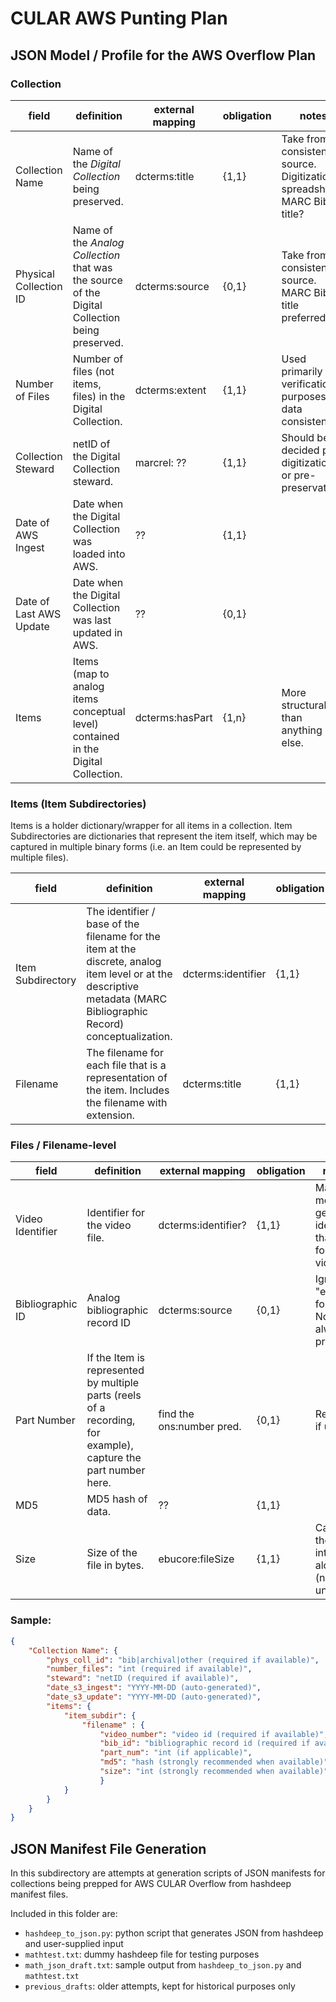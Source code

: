 # CULAR AWS Punting Plan

## JSON Model / Profile for the AWS Overflow Plan

### Collection

field                   | definition | external mapping | obligation | notes
---                     | ---        | ---              | ---        | ---
Collection Name         | Name of the _Digital Collection_ being preserved. | dcterms:title | {1,1} | Take from consistent source. Digitization spreadsheet? MARC Bib title?
Physical Collection ID  | Name of the _Analog Collection_ that was the source of the Digital Collection being preserved. | dcterms:source | {0,1} | Take from consistent source. MARC Bib title preferred.
Number of Files         | Number of files (not items, files) in the Digital Collection. | dcterms:extent | {1,1} | Used primarily for verification purposes of data consistency.
Collection Steward      | netID of the Digital Collection steward. | marcrel: ?? | {1,1} | Should be decided pre-digitization or pre-preservation.
Date of AWS Ingest      | Date when the Digital Collection was loaded into AWS. | ?? | {1,1} |
Date of Last AWS Update | Date when the Digital Collection was last updated in AWS. | ?? | {0,1} |
Items                   | Items (map to analog items conceptual level) contained in the Digital Collection. | dcterms:hasPart | {1,n} | More structural than anything else.

### Items (Item Subdirectories)

Items is a holder dictionary/wrapper for all items in a collection. Item Subdirectories are dictionaries that represent the item itself, which may be captured in multiple binary forms (i.e. an Item could be represented by multiple files).

field               | definition | external mapping | obligation | notes
---                 | ---        | ---              | ---        | ---
Item Subdirectory   | The identifier / base of the filename for the item at the discrete, analog item level or at the descriptive metadata (MARC Bibliographic Record) conceptualization. | dcterms:identifier | {1,1} | Note, this conceptualization does vary. Make best efforts at capturing what is meant by item, and document in the project documentation where this varies significantly.
Filename            | The filename for each file that is a representation of the item. Includes the filename with extension. | dcterms:title | {1,1} |

### Files / Filename-level

field            | definition                     | external mapping    | obligation | notes
---              | ---                            | ---                 | ---        | ---
Video Identifier | Identifier for the video file. | dcterms:identifier? | {1,1}      | Make more generic identifier than just for videos?
Bibliographic ID | Analog bibliographic record ID | dcterms:source      | {0,1}  | Ignore "e-bibs" for now? Not always present?
Part Number      | If the Item is represented by multiple parts (reels of a recording, for example), capture the part number here. | find the ons:number pred. | {0,1} | Required if used.
MD5              | MD5 hash of data.              | ??                  | {1,1}      |
Size             | Size of the file in bytes.     | ebucore:fileSize    | {1,1}      | Capture the integer alone (no units).

### Sample:

```json
{
    "Collection Name": {
        "phys_coll_id": "bib|archival|other (required if available)",
        "number_files": "int (required if available)",
        "steward": "netID (required if available)",
        "date_s3_ingest": "YYYY-MM-DD (auto-generated)",
        "date_s3_update": "YYYY-MM-DD (auto-generated)",
        "items": {
            "item_subdir": {
                "filename" : {
                    "video_number": "video id (required if available)",
                    "bib_id": "bibliographic record id (required if available)",
                    "part_num": "int (if applicable)",
                    "md5": "hash (strongly recommended when available)",
                    "size": "int (strongly recommended when available)"
                    }
            }
        }
    }
}
```

## JSON Manifest File Generation
In this subdirectory are attempts at generation scripts of JSON manifests for collections being prepped for AWS CULAR Overflow from hashdeep manifest files.

Included in this folder are:
* `hashdeep_to_json.py`: python script that generates JSON from hashdeep and user-supplied input
* `mathtest.txt`: dummy hashdeep file for testing purposes
* `math_json_draft.txt`: sample output from `hashdeep_to_json.py` and `mathtest.txt`
* `previous_drafts`: older attempts, kept for historical purposes only

